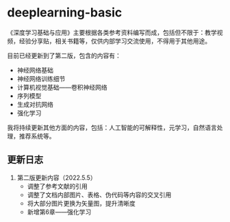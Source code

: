 # deeplearning-basic
《深度学习基础与应用》主要根据各类参考资料编写而成，包括但不限于：教学视频，经验分享贴，相关书籍等，仅供内部学习交流使用，不得用于其他用途。

目前已经更新到了第二版，包含的内容有：

- 神经网络基础
- 神经网络训练细节
- 计算机视觉基础——卷积神经网络
- 序列模型
- 生成对抗网络
- 强化学习

我将持续更新其他方面的内容，包括：人工智能的可解释性，元学习，自然语言处理，推荐系统等。


## 更新日志

1. 第二版更新内容（2022.5.5）
   - 调整了参考文献的引用
   - 调整了文档内部图片、表格、伪代码等内容的交叉引用
   - 将大部分图片更换为矢量图，提升清晰度
   - 新增第6章——强化学习
